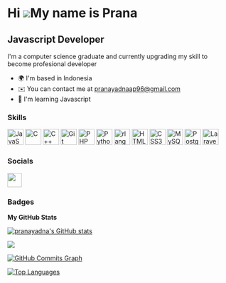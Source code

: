 Hi ![](https://user-images.githubusercontent.com/18350557/176309783-0785949b-9127-417c-8b55-ab5a4333674e.gif)My name is Prana
=============================================================================================================================

Javascript Developer
--------------------

I'm a computer science graduate and currently upgrading my skill to become profesional developer

* 🌍  I'm based in Indonesia
* ✉️  You can contact me at [pranayadnaap96@gmail.com](mailto:pranayadnaap96@gmail.com)
* 🧠  I'm learning Javascript

### Skills

<p align="left">
<a href="https://developer.mozilla.org/en-US/docs/Web/JavaScript" target="_blank" rel="noreferrer"><img src="https://raw.githubusercontent.com/danielcranney/readme-generator/main/public/icons/skills/javascript-colored.svg" width="36" height="36" alt="JavaScript" /></a>
<a href="https://docs.microsoft.com/en-us/cpp/?view=msvc-170" target="_blank" rel="noreferrer"><img src="https://raw.githubusercontent.com/danielcranney/readme-generator/main/public/icons/skills/c-colored.svg" width="36" height="36" alt="C" /></a>
<a href="https://docs.microsoft.com/en-us/cpp/?view=msvc-170" target="_blank" rel="noreferrer"><img src="https://raw.githubusercontent.com/danielcranney/readme-generator/main/public/icons/skills/cplusplus-colored.svg" width="36" height="36" alt="C++" /></a>
<a href="https://git-scm.com/" target="_blank" rel="noreferrer"><img src="https://raw.githubusercontent.com/danielcranney/readme-generator/main/public/icons/skills/git-colored.svg" width="36" height="36" alt="Git" /></a>
<a href="https://www.php.net/" target="_blank" rel="noreferrer"><img src="https://raw.githubusercontent.com/danielcranney/readme-generator/main/public/icons/skills/php-colored.svg" width="36" height="36" alt="PHP" /></a>
<a href="https://www.python.org/" target="_blank" rel="noreferrer"><img src="https://raw.githubusercontent.com/danielcranney/readme-generator/main/public/icons/skills/python-colored.svg" width="36" height="36" alt="Python" /></a>
<a href="https://www.r-project.org/" target="_blank" rel="noreferrer"><img src="https://raw.githubusercontent.com/danielcranney/readme-generator/main/public/icons/skills/rlang-colored.svg" width="36" height="36" alt="rlang" /></a>
<a href="https://developer.mozilla.org/en-US/docs/Glossary/HTML5" target="_blank" rel="noreferrer"><img src="https://raw.githubusercontent.com/danielcranney/readme-generator/main/public/icons/skills/html5-colored.svg" width="36" height="36" alt="HTML5" /></a>
<a href="https://www.w3.org/TR/CSS/#css" target="_blank" rel="noreferrer"><img src="https://raw.githubusercontent.com/danielcranney/readme-generator/main/public/icons/skills/css3-colored.svg" width="36" height="36" alt="CSS3" /></a>
<a href="https://www.mysql.com/" target="_blank" rel="noreferrer"><img src="https://raw.githubusercontent.com/danielcranney/readme-generator/main/public/icons/skills/mysql-colored.svg" width="36" height="36" alt="MySQL" /></a>
<a href="https://www.postgresql.org/" target="_blank" rel="noreferrer"><img src="https://raw.githubusercontent.com/danielcranney/readme-generator/main/public/icons/skills/postgresql-colored.svg" width="36" height="36" alt="PostgreSQL" /></a>
<a href="https://laravel.com/" target="_blank" rel="noreferrer"><img src="https://raw.githubusercontent.com/danielcranney/readme-generator/main/public/icons/skills/laravel-colored.svg" width="36" height="36" alt="Laravel" /></a>
</p>

### Socials

<p align="left"> <a href="https://www.github.com/pranayadna" target="_blank" rel="noreferrer"><img src="https://raw.githubusercontent.com/danielcranney/readme-generator/main/public/icons/socials/github.svg" width="32" height="32" /></a></p>

### Badges

<b>My GitHub Stats</b>

<a href="http://www.github.com/pranayadna"><img src="https://github-readme-stats.vercel.app/api?username=pranayadna&show_icons=true&hide=&count_private=true&title_color=000000&text_color=ef4444&icon_color=f97316&bg_color=ffffff&hide_border=true&show_icons=true" alt="pranayadna's GitHub stats" /></a>

<a href="http://www.github.com/pranayadna"><img src="https://github-readme-streak-stats.herokuapp.com/?user=pranayadna&stroke=ef4444&background=ffffff&ring=000000&fire=000000&currStreakNum=ef4444&currStreakLabel=000000&sideNums=ef4444&sideLabels=ef4444&dates=ef4444&hide_border=true" /></a>

<a href="http://www.github.com/pranayadna"><img src="https://github-readme-activity-graph.cyclic.app/graph?username=pranayadna&bg_color=ffffff&color=ef4444&line=f97316&point=ef4444&area_color=ffffff&area=true&hide_border=true&custom_title=GitHub%20Commits%20Graph" alt="GitHub Commits Graph" /></a>

<a href="https://github.com/pranayadna" align="left"><img src="https://github-readme-stats.vercel.app/api/top-langs/?username=pranayadna&langs_count=10&title_color=000000&text_color=ef4444&icon_color=f97316&bg_color=ffffff&hide_border=true&locale=en&custom_title=Top%20%Languages" alt="Top Languages" /></a>
